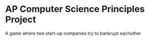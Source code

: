 # AP Computer Science Principles Project

A game where two start-up companies try to bankrupt eachother